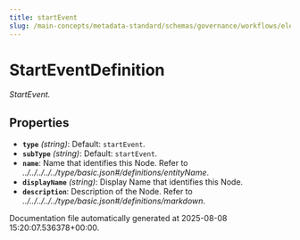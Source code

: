 ```yaml
---
title: startEvent
slug: /main-concepts/metadata-standard/schemas/governance/workflows/elements/nodes/startevent/startevent
---
```


# StartEventDefinition

*StartEvent.*

## Properties

- **`type`** *(string)*: Default: `startEvent`.
- **`subType`** *(string)*: Default: `startEvent`.
- **`name`**: Name that identifies this Node. Refer to *../../../../../type/basic.json#/definitions/entityName*.
- **`displayName`** *(string)*: Display Name that identifies this Node.
- **`description`**: Description of the Node. Refer to *../../../../../type/basic.json#/definitions/markdown*.


Documentation file automatically generated at 2025-08-08 15:20:07.536378+00:00.
